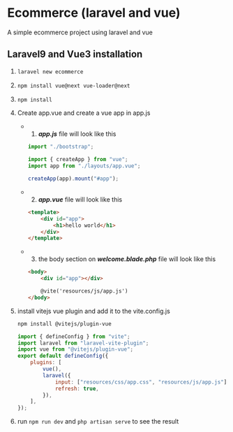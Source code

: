 # Ecommerce (laravel and vue)

A simple ecommerce project using laravel and vue

## Laravel9 and Vue3 installation

1. ```bash
   laravel new ecommerce
   ```
2. ```bash
   npm install vue@next vue-loader@next
   ```
3. ```bash
   npm install
   ```
4. Create app.vue and create a vue app in app.js

    -   1. **_app.js_** file will look like this

        ```javascript
        import "./bootstrap";

        import { createApp } from "vue";
        import app from "./layouts/app.vue";

        createApp(app).mount("#app");
        ```

    -   2. **_app.vue_** file will look like this
        ```html
        <template>
            <div id="app">
                <h1>hello world</h1>
            </div>
        </template>
        ```
    -   3. the body section on **_welcome.blade.php_** file will look like this

        ```html
        <body>
            <div id="app"></div>

            @vite('resources/js/app.js')
        </body>
        ```

5. install vitejs vue plugin and add it to the vite.config.js

    ```bash
    npm install @vitejs/plugin-vue
    ```

    ```javascript
    import { defineConfig } from "vite";
    import laravel from "laravel-vite-plugin";
    import vue from "@vitejs/plugin-vue";
    export default defineConfig({
        plugins: [
            vue(),
            laravel({
                input: ["resources/css/app.css", "resources/js/app.js"],
                refresh: true,
            }),
        ],
    });
    ```

6. run `npm run dev` and `php artisan serve` to see the result
